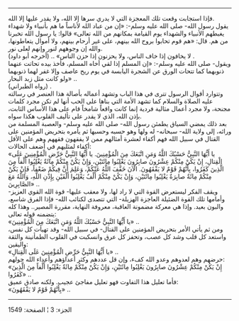 ------------------------------------------------------------------------

فإذا استجابت وقعت تلك المعجزة التي لا يدري سرها إلا الله، ولا يقدر عليها
إلا الله.  
يقول رسول الله- صلى الله عليه وسلم-: «إن من عباد الله لأناساً ما هم
بأنبياء ولا شهداء يغبطهم الأنبياء والشهداء يوم القيامة بمكانهم من الله
تعالى» قالوا: يا رسول الله تخبرنا من هم. قال: «هم قوم تحابوا بروح الله
بينهم، على غير أرحام بينهم، ولا أموال يتعاطونها، والله إن وجوههم لنور
وإنهم لعلى نور.  
لا يخافون إذا خاف الناس، ولا يحزنون إذا حزن الناس» .. (أخرجه أبو داود)
.  
ويقول- صلى الله عليه وسلم-: «إن المسلم إذا لقي أخاه المسلم، فأخذ بيده
تحاتت عنهما ذنوبهما كما تتحات الورق عن الشجرة اليابسة في يوم ريح عاصف
وإلا غفر لهما ذنوبهما ولو كانت مثل زبد البحار» ..  
(رواه الطبراني) .  
وتتوارد أقوال الرسول تترى في هذا الباب وتشهد أعماله بأصالة هذا العنصر في
رسالته عليه الصلاة والسلام كما تشهد الأمة التي بناها على الحب أنها لم
تكن مجرد كلمات مجنحة، ولا مجرد أعمال مثالية فردية إنما كانت واقعاً شامخاً
قام على هذا الأساس الثابت، بإذن الله، الذي لا يقدر على تأليف القلوب هكذا
سواه.  
بعد ذلك يمضي السياق يطمئن رسول الله- صلى الله عليه وسلم- والعصبة المسلمة
من ورائه، إلى ولاية الله- سبحانه- له ولها وهو حسبه وحسبها ثم يأمره
بتحريض المؤمنين على القتال في سبيل الله فهم أكفاء لعشرة أمثالهم ممن لا
يفقهون فقههم وهم على الأقل أكفاء لمثليهم في أضعف الحالات:  
«يا أَيُّهَا النَّبِيُّ حَسْبُكَ اللَّهُ وَمَنِ اتَّبَعَكَ مِنَ الْمُؤْمِنِينَ. يا أَيُّهَا النَّبِيُّ حَرِّضِ
الْمُؤْمِنِينَ عَلَى الْقِتالِ، إِنْ يَكُنْ مِنْكُمْ عِشْرُونَ صابِرُونَ يَغْلِبُوا مِائَتَيْنِ، وَإِنْ يَكُنْ
مِنْكُمْ مِائَةٌ يَغْلِبُوا أَلْفاً مِنَ الَّذِينَ كَفَرُوا، بِأَنَّهُمْ قَوْمٌ لا يَفْقَهُونَ. الْآنَ خَفَّفَ اللَّهُ
عَنْكُمْ، وَعَلِمَ أَنَّ فِيكُمْ ضَعْفاً، فَإِنْ يَكُنْ مِنْكُمْ مِائَةٌ صابِرَةٌ يَغْلِبُوا مِائَتَيْنِ، وَإِنْ يَكُنْ
مِنْكُمْ أَلْفٌ يَغْلِبُوا أَلْفَيْنِ بِإِذْنِ اللَّهِ، وَاللَّهُ مَعَ الصَّابِرِينَ» ..  
ويقف الفكر ليستعرض القوة التي لا راد لها، ولا معقب عليها- قوة الله القوي
العزيز- وأمامها تلك القوة الضئيلة العاجزة الهزيلة- التي تتصدى لكتائب
الله- فإذا الفرق شاسع، والبون بعيد. وإذا هي معركة مضمونة العاقبة، معروفة
النهاية، مقررة المصير.. وهذا كله يتضمنه قوله تعالى:  
«يا أَيُّهَا النَّبِيُّ حَسْبُكَ اللَّهُ وَمَنِ اتَّبَعَكَ مِنَ الْمُؤْمِنِينَ» ..  
ومن ثم يأتي الأمر بتحريض المؤمنين على القتال- في سبيل الله- وقد تهيأت كل
نفس، واستعد كل قلب وشد كل عصب، وتحفز كل عرق وانسكبت في القلوب الطمأنينة
والثقة واليقين:  
«يا أَيُّهَا النَّبِيُّ حَرِّضِ الْمُؤْمِنِينَ عَلَى الْقِتالِ» ..  
حرضهم وهم لعدوهم وعدو الله كفء، وإن قل عددهم وكثر أعداؤهم وأعداء الله
حولهم:  
«إِنْ يَكُنْ مِنْكُمْ عِشْرُونَ صابِرُونَ يَغْلِبُوا مِائَتَيْنِ، وَإِنْ يَكُنْ مِنْكُمْ مِائَةٌ يَغْلِبُوا أَلْفاً
مِنَ الَّذِينَ كَفَرُوا» ..  
فأما تعليل هذا التفاوت فهو تعليل مفاجئ عجيب. ولكنه صادق عميق:  
«بِأَنَّهُمْ قَوْمٌ لا يَفْقَهُونَ» ..

------------------------------------------------------------------------

الجزء: 3 ¦ الصفحة: 1549
